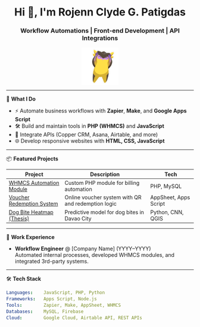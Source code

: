 <h1 align="center">Hi 👋, I'm Rojenn Clyde G. Patigdas</h1>
<h3 align="center">Workflow Automations | Front-end Development | API Integrations</h3>

<div align="center">
  <a href="https://rojpatigdas.github.io/my-resume/" target="_blank">
    <img height="100" align="center" src="./assets/wingman-wiggle.gif"/>
  </a>
</div>

---

🔧 **What I Do**
- ⚡ Automate business workflows with **Zapier**, **Make**, and **Google Apps Script**
- 🛠️ Build and maintain tools in **PHP (WHMCS)** and **JavaScript**
- 🔌 Integrate APIs (Copper CRM, Asana, Airtable, and more)
- 🌐 Develop responsive websites with **HTML, CSS, JavaScript**

---

📦 **Featured Projects**

| Project | Description | Tech |
|--------|-------------|------|
| [WHMCS Automation Module](#) | Custom PHP module for billing automation | PHP, MySQL |
| [Voucher Redemption System](#) | Online voucher system with QR and redemption logic | AppSheet, Apps Script |
| [Dog Bite Heatmap (Thesis)](#) | Predictive model for dog bites in Davao City | Python, CNN, QGIS |

---

💼 **Work Experience**
- **Workflow Engineer** @ [Company Name] (YYYY–YYYY)  
  Automated internal processes, developed WHMCS modules, and integrated 3rd-party systems.

---

🛠️ **Tech Stack**
```yaml
Languages:    JavaScript, PHP, Python
Frameworks:   Apps Script, Node.js
Tools:        Zapier, Make, AppSheet, WHMCS
Databases:    MySQL, Firebase
Cloud:        Google Cloud, Airtable API, REST APIs
